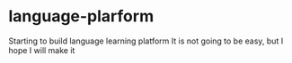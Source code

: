 # language-plarform
Starting to build language learning platform 
It is not going to be easy, but I hope I will make it















